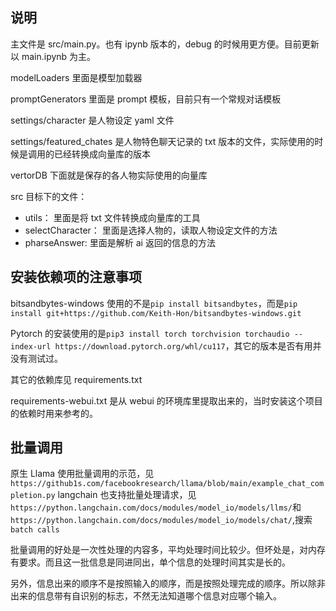 ## 说明

主文件是 src/main.py。也有 ipynb 版本的，debug 的时候用更方便。目前更新以 main.ipynb 为主。

modelLoaders 里面是模型加载器

promptGenerators 里面是 prompt 模板，目前只有一个常规对话模板

settings/character 是人物设定 yaml 文件

settings/featured_chates 是人物特色聊天记录的 txt 版本的文件，实际使用的时候是调用的已经转换成向量库的版本

vertorDB 下面就是保存的各人物实际使用的向量库

src 目标下的文件：

- utils： 里面是将 txt 文件转换成向量库的工具
- selectCharacter： 里面是选择人物的，读取人物设定文件的方法
- pharseAnswer: 里面是解析 ai 返回的信息的方法

## 安装依赖项的注意事项

bitsandbytes-windows 使用的不是`pip install bitsandbytes`，而是`pip install git+https://github.com/Keith-Hon/bitsandbytes-windows.git`

Pytorch 的安装使用的是`pip3 install torch torchvision torchaudio --index-url https://download.pytorch.org/whl/cu117`，其它的版本是否有用并没有测试过。

其它的依赖库见 requirements.txt

requirements-webui.txt 是从 webui 的环境库里提取出来的，当时安装这个项目的依赖时用来参考的。

## 批量调用

原生 Llama 使用批量调用的示范，见`https://github1s.com/facebookresearch/llama/blob/main/example_chat_completion.py`
langchain 也支持批量处理请求，见`https://python.langchain.com/docs/modules/model_io/models/llms/`和`https://python.langchain.com/docs/modules/model_io/models/chat/`,搜索`batch calls`

批量调用的好处是一次性处理的内容多，平均处理时间比较少。但坏处是，对内存有要求。而且这一批信息是同进同出，单个信息的处理时间其实是长的。

另外，信息出来的顺序不是按照输入的顺序，而是按照处理完成的顺序。所以除非出来的信息带有自识别的标志，不然无法知道哪个信息对应哪个输入。
